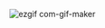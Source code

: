 ![ezgif com-gif-maker](https://user-images.githubusercontent.com/101133249/187682568-b233b485-0f05-4d6e-8e9c-486660773014.gif)
